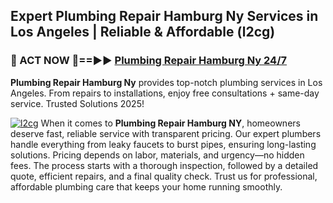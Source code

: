 ## Expert Plumbing Repair Hamburg Ny Services in Los Angeles | Reliable & Affordable (l2cg)  

<h3>🚿 ACT NOW 🌟==►► <a href="https://tinyurl.com/2ne6vx2x" rel="nofollow">Plumbing Repair Hamburg Ny 24/7</a></h3>

**Plumbing Repair Hamburg Ny** provides top-notch plumbing services in Los Angeles. From repairs to installations, enjoy free consultations + same-day service. Trusted Solutions 2025!

[![l2cg](https://i.imgur.com/4PFF4AK.jpeg)](https://tinyurl.com/2ne6vx2x)
When it comes to **Plumbing Repair Hamburg NY**, homeowners deserve fast, reliable service with transparent pricing. Our expert plumbers handle everything from leaky faucets to burst pipes, ensuring long-lasting solutions. Pricing depends on labor, materials, and urgency—no hidden fees. The process starts with a thorough inspection, followed by a detailed quote, efficient repairs, and a final quality check. Trust us for professional, affordable plumbing care that keeps your home running smoothly.
